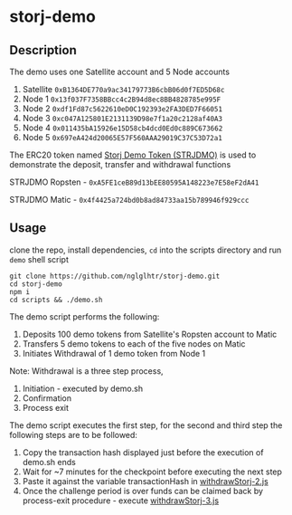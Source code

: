 # storj-demo

## Description

The demo uses one Satellite account and 5 Node accounts

1. Satellite    `0xB1364DE770a9ac34179773B6cbB06d0f7ED5D68c`
2. Node 1   `0x13f037F7358BBcc4c2B94d8ec8BB4828785e995F`
3. Node 2   `0xdf1Fd87c5622610eD0C192393e2FA3DED7F66051`
4. Node 3   `0xc047A125801E2131139D98e7f1a20c2128af40A3`
5. Node 4   `0x011435bA15926e15D58cb4dcd0Ed0c889C673662`
6. Node 5   `0x697eA424d20065E57F560AAA29019C37C53D72a1`

The ERC20 token named [Storj Demo Token (STRJDMO)](/contracts/storj-demo-token.sol) is used to demonstrate the deposit, transfer and withdrawal functions

STRJDMO Ropsten - `0xA5FE1ceB89d13bEE80595A148223e7E58eF2dA41`

STRJDMO Matic - `0x4f4425a724bd0b8ad84733aa15b789946f929ccc` 


## Usage

clone the repo, install dependencies, `cd` into the scripts directory and run `demo` shell script

```
git clone https://github.com/nglglhtr/storj-demo.git
cd storj-demo
npm i
cd scripts && ./demo.sh
```

The demo script performs the following:

1. Deposits 100 demo tokens from Satellite's Ropsten account to Matic
2. Transfers 5 demo tokens to each of the five nodes on Matic
3. Initiates Withdrawal of 1 demo token from Node 1 

Note: Withdrawal is a three step process,

1. Initiation - executed by demo.sh
2. Confirmation
3. Process exit

The demo script executes the first step, for the second and third step the following steps are to be followed:

1. Copy the transaction hash displayed just before the execution of demo.sh ends
2. Wait for ~7 minutes for the checkpoint before executing the next step
3. Paste it against the variable transactionHash in [withdrawStorj-2.js](/scripts/withdrawStorj-2.js)
4. Once the challenge period is over funds can be claimed back by process-exit procedure - execute [withdrawStorj-3.js](/scripts/withdrawStorj-3.js)
